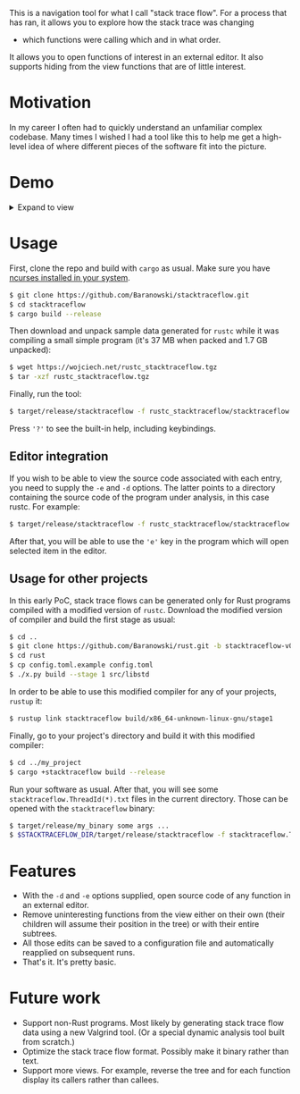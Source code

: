 This is a navigation tool for what I call "stack trace flow". For a process that
has ran, it allows you to explore how the stack trace was changing
- which functions were calling which and in what order.

It allows you to open functions of interest in an external editor. It also
supports hiding from the view functions that are of little interest.

# Motivation

In my career I often had to quickly understand an unfamiliar complex codebase.
Many times I wished I had a tool like this to help me get a high-level idea of
where different pieces of the software fit into the picture.

# Demo

<details>
  <summary>Expand to view</summary>
  <img src="demo.gif" alt="stacktraceflow demo">
</details>

# Usage

First, clone the repo and build with `cargo` as usual. Make sure you have
[ncurses installed in your system](https://github.com/gyscos/cursive/wiki/Install-ncurses).

```bash
$ git clone https://github.com/Baranowski/stacktraceflow.git
$ cd stacktraceflow
$ cargo build --release
```

Then download and unpack sample data generated for `rustc` while it was
compiling a small simple program (it's 37 MB when packed and 1.7 GB unpacked):

```bash
$ wget https://wojciech.net/rustc_stacktraceflow.tgz
$ tar -xzf rustc_stacktraceflow.tgz
```

Finally, run the tool:

```bash
$ target/release/stacktraceflow -f rustc_stacktraceflow/stacktraceflow.ThreadId\(2\).txt
```

Press `'?'` to see the built-in help, including keybindings.

## Editor integration

If you wish to be able to view the source code associated with each entry, you
need to supply the `-e` and `-d` options. The latter points to a directory
containing the source code of the program under analysis, in this case rustc.
For example:

```bash
$ target/release/stacktraceflow -f rustc_stacktraceflow/stacktraceflow.ThreadId\(2\).txt -e "gnome-terminal -- vim %F +%L" -d ../rustc
```

After that, you will be able to use the `'e'` key in the program which will open
selected item in the editor.

## Usage for other projects

In this early PoC, stack trace flows can be generated only for Rust programs
compiled with a modified version of `rustc`. Download the modified version of
compiler and build the first stage as usual:

```bash
$ cd ..
$ git clone https://github.com/Baranowski/rust.git -b stacktraceflow-v0.1
$ cd rust
$ cp config.toml.example config.toml
$ ./x.py build --stage 1 src/libstd
```

In order to be able to use this modified compiler for any of your projects,
`rustup` it:

```bash
$ rustup link stacktraceflow build/x86_64-unknown-linux-gnu/stage1
```

Finally, go to your project's directory and build it with this modified
compiler:

```bash
$ cd ../my_project
$ cargo +stacktraceflow build --release
```

Run your software as usual. After that, you will see some
`stacktraceflow.ThreadId(*).txt` files in the current directory. Those can be
opened with the `stacktraceflow` binary:

```bash
$ target/release/my_binary some args ...
$ $STACKTRACEFLOW_DIR/target/release/stacktraceflow -f stacktraceflow.ThreadId\(1\).txt -d ./ -e "gnome-terminal -- vim %F +%L"
```

# Features

* With the `-d` and `-e` options supplied, open source code of any function in
  an external editor.
* Remove uninteresting functions from the view either on their own (their
  children will assume their position in the tree) or with their entire
  subtrees.
* All those edits can be saved to a configuration file and automatically
  reapplied on subsequent runs.
* That's it. It's pretty basic.

# Future work

* Support non-Rust programs. Most likely by generating stack trace flow data
  using a new Valgrind tool. (Or a special dynamic analysis tool built from
  scratch.)
* Optimize the stack trace flow format. Possibly make it binary rather than
  text.
* Support more views. For example, reverse the tree and for each function
  display its callers rather than callees.
